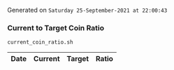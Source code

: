 Generated on `Saturday 25-September-2021 at 22:00:43`

### Current to Target Coin Ratio
`current_coin_ratio.sh`

Date|Current|Target|Ratio
---|---|---|---

